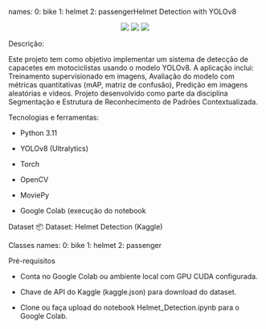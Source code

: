 names:
  0: bike
  1: helmet
  2: passengerHelmet Detection with YOLOv8

<p align="center"> <img src="https://img.shields.io/badge/YOLOv8-Object%20Detection-green?style=flat-square"/> <img src="https://img.shields.io/badge/Python-3.11-blue?style=flat-square"/> <img src="https://img.shields.io/badge/Colab-GPU-yellow?style=flat-square"/> </p>

Descrição:

Este projeto tem como objetivo implementar um sistema de detecção de capacetes em motociclistas usando o modelo YOLOv8. A aplicação inclui:
Treinamento supervisionado em imagens, Avaliação do modelo com métricas quantitativas (mAP, matriz de confusão), Predição em imagens aleatórias e vídeos.
Projeto desenvolvido como parte da disciplina Segmentação e Estrutura de Reconhecimento de Padrões Contextualizada.

Tecnologias e ferramentas: 
- Python 3.11

- YOLOv8 (Ultralytics)

- Torch

- OpenCV

- MoviePy

- Google Colab (execução do notebook

Dataset
📦 Dataset: Helmet Detection (Kaggle)

Classes names:
  0: bike
  1: helmet
  2: passenger

Pré-requisitos
- Conta no Google Colab ou ambiente local com GPU CUDA configurada.

- Chave de API do Kaggle (kaggle.json) para download do dataset.

- Clone ou faça upload do notebook Helmet_Detection.ipynb para o Google Colab.
